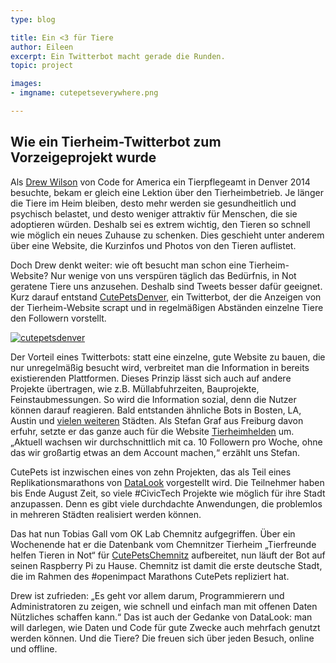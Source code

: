 ```yaml
---
type: blog

title: Ein <3 für Tiere
author: Eileen
excerpt: Ein Twitterbot macht gerade die Runden.
topic: project

images:
- imgname: cutepetseverywhere.png

---
```

## Wie ein Tierheim-Twitterbot zum Vorzeigeprojekt wurde

Als [Drew Wilson][] von Code for America ein Tierpflegeamt in Denver 2014 besuchte, bekam er gleich eine Lektion über den Tierheimbetrieb. Je länger die Tiere im Heim bleiben, desto mehr werden sie gesundheitlich und psychisch belastet, und desto weniger attraktiv für Menschen, die sie adoptieren würden. Deshalb sei es extrem wichtig, den Tieren so schnell wie möglich ein neues Zuhause zu schenken. Dies geschieht unter anderem über eine Website, die Kurzinfos und Photos von den Tieren auflistet.

Doch Drew denkt weiter: wie oft besucht man schon eine Tierheim-Website? Nur wenige von uns verspüren täglich das Bedürfnis, in Not geratene Tiere uns anzusehen. Deshalb sind Tweets besser dafür geeignet. Kurz darauf entstand [CutePetsDenver][], ein Twitterbot, der die Anzeigen von der Tierheim-Website scrapt und in regelmäßigen Abständen einzelne Tiere den Followern vorstellt.

[![cutepetsdenver](/blog/cutepetsdenver.png)](http://codefor.de/cutepetsdenver)

Der Vorteil eines Twitterbots: statt eine einzelne, gute Website zu bauen, die nur unregelmäßig besucht wird, verbreitet man die Information in bereits existierenden Plattformen. Dieses Prinzip lässt sich auch auf andere Projekte übertragen, wie z.B. Müllabfuhrzeiten, Bauprojekte, Feinstaubmessungen. So wird die Information sozial, denn die Nutzer können darauf reagieren. Bald entstanden ähnliche Bots in Bosten, LA, Austin und [vielen weiteren][] Städten. Als Stefan Graf aus Freiburg davon erfuhr, setzte er das ganze auch für die Website [Tierheimhelden][] um. &bdquo;Aktuell wachsen wir durchschnittlich mit ca. 10 Followern pro Woche, ohne das wir großartig etwas an dem Account machen,&ldquo; erzählt uns Stefan.

CutePets ist inzwischen eines von zehn Projekten, das als Teil eines Replikationsmarathons von [DataLook][] vorgestellt wird. Die Teilnehmer haben bis Ende August Zeit, so viele #CivicTech Projekte wie möglich für ihre Stadt anzupassen. Denn es gibt viele durchdachte Anwendungen, die problemlos in mehreren Städten realisiert werden können.

Das hat nun Tobias Gall vom OK Lab Chemnitz aufgegriffen. Über ein Wochenende hat er die Datenbank vom Chemnitzer Tierheim &bdquo;Tierfreunde helfen Tieren in Not&ldquo; für [CutePetsChemnitz][] aufbereitet, nun läuft der Bot auf seinen Raspberry Pi zu Hause. Chemnitz ist damit die erste deutsche Stadt, die im Rahmen des #openimpact Marathons CutePets repliziert hat.

Drew ist zufrieden: &bdquo;Es geht vor allem darum, Programmierern und Administratoren zu zeigen, wie schnell und einfach man mit offenen Daten Nützliches schaffen kann.&ldquo; Das ist auch der Gedanke von DataLook: man will darlegen, wie Daten und Code für gute Zwecke auch mehrfach genutzt werden können. Und die Tiere? Die freuen sich über jeden Besuch, online und offline.

[Tierheimhelden]: https://twitter.com/THH_Tiere
[CutePetsChemnitz]: https://twitter.com/petschemnitz
[Drew Wilson]: https://twitter.com/drewSaysGoVeg
[vielen weiteren]: https://github.com/codeforamerica/CutePets/blob/master/where.geojson
[CutePetsDenver]: https://twitter.com/CutePetsDenver
[DataLook]: http://blog.datalook.io/openimpact-project-shortlist/
